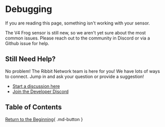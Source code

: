 # Debugging

If you are reading this page, something isn't working with your sensor.

The V4 Frog sensor is still new, so we aren't yet sure about the most common issues. Please reach out to the community in Discord or via a Github issue for help.

## Still Need Help?

No problem! The Ribbit Network team is here for you! We have lots of ways to connect. Jump in and ask your question or provide a suggestion!

* [Start a discussion here](https://github.com/Ribbit-Network/ribbit-network-frog-sensor/discussions/new)
* [Join the Developer Discord](https://discord.gg/vq8PkDb2TC)

## Table of Contents

[Return to the Beginning](../index.md){ .md-button }
